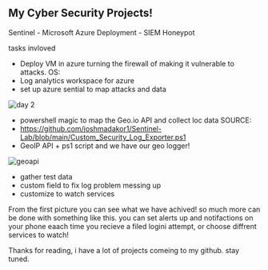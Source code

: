 ## My Cyber Security Projects!

Sentinel - Microsoft Azure Deployment - SIEM Honeypot

tasks invloved 

- Deploy VM in azure turning the firewall of making it vulnerable to attacks. OS: 
- Log analytics workspace for azure 
- set up azure sential to map attacks and data

 
![day 2](https://user-images.githubusercontent.com/101017533/160866599-d8facf6e-0cd9-4455-bf54-b7381d8da604.png)

- powershell magic to map the Geo.io API and collect loc data SOURCE:
- https://github.com/joshmadakor1/Sentinel-Lab/blob/main/Custom_Security_Log_Exporter.ps1
- GeoIP API + ps1 script and we have our geo logger!

![geoapi](https://user-images.githubusercontent.com/101017533/160871319-04a0f7b5-26cb-49bf-8237-36c774822db5.png)

- gather test data 
- custom field to fix log problem messing up
- customize to watch services 

 From the first picture you can see what we have achived! so much more can be done with something like this. you can set alerts up and notifactions on your phone eaach time you recieve a filed logini attempt, or choose diffrent services to watch! 

Thanks for reading, i have a lot of projects comeing to my github. stay tuned. 
